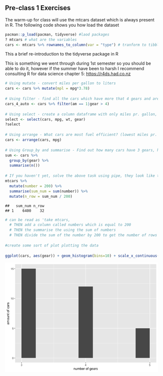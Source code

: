 Pre-class 1 Exercises
---------------------

The warm-up for class will use the mtcars dataset which is always present in R. The following code shows you how load the dataset

``` r
pacman::p_load(pacman, tidyverse) #laod packages
? mtcars # what are the variables
cars <- mtcars %>% rownames_to_column(var = "type") # tranform to tibble
```

This a brief re-introduction to the tidyverse package in R

This is something we went through during 1st semester so you should be able to do it, however if the summer have been to harsh I recommend consulting R for data science chapter 5: <https://r4ds.had.co.nz>

``` r
# Using mutate - convert miles per gallon to liters
cars <- cars %>% mutate(mpl = mpg*3.78)

# Using filter - find all the cars which have more that 4 gears and are automatic
cars_4_auto <- cars %>% filter(am == 1|gear > 4)

# Using select - create a column dataframe with only miles pr. gallon, weight and number og gears
select <- select(cars, mpg, wt, gear)
?select

# Using arrange - What cars are most fuel efficient? (lowest miles pr. liter/gallon)
cars <- arrange(cars, mpg)

# Using Group_by and summarise - Find out how many cars have 3 gears, how many have 4 and how many have 5 (tip use n(), with summarise to count number of occurences)
sum <- cars %>% 
  group_by(gear) %>% 
  summarise(n())

# If you haven't yet, solve the above task using pipe, they look like this '%>%' and can be read as 'then' e.g. the following lines:
mtcars %>% 
  mutate(number = 200) %>% 
  summarise(sum_num = sum(number)) %>% 
  mutate(n_row = sum_num / 200)
```

    ##   sum_num n_row
    ## 1    6400    32

``` r
# can be read as 'take mtcars, 
  # THEN add a column called numbers which is equal to 200
  # THEN the summarise the using the sum of numbers 
  # THEN divide the sum of the number by 200 to get the number of rows

#create some sort of plot plotting the data

ggplot(cars, aes(gear)) + geom_histogram(bins=10) + scale_x_continuous(breaks=c(3,4,5)) + xlab("number of gears") + ylab("amount of cars")
```

![](pre_class_1_exercises_files/figure-markdown_github/unnamed-chunk-1-1.png)
